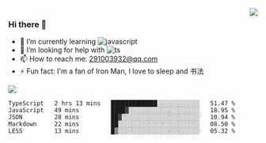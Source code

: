<img align='right' src='https://github-readme-stats.vercel.app/api?username=niaogege&show_icons=true&theme=radical'/>

### Hi there 👋

- 🌱 I’m currently learning ![javascript](https://img.shields.io/badge/javacript-learn-orange)
- 🤔 I’m looking for help with ![ts](https://img.shields.io/badge/ts-learn-yellow)
- 📫 How to reach me: 291003932@qq.com
- ⚡ Fun fact:  I'm a fan of Iron Man, I love to sleep and 书法

![](https://github-readme-stats.vercel.app/api/top-langs/?username=niaogege&layout=compact)

<!--START_SECTION:waka-->
```text
TypeScript   2 hrs 13 mins   █████████████░░░░░░░░░░░░   51.47 % 
JavaScript   49 mins         ████▓░░░░░░░░░░░░░░░░░░░░   18.95 % 
JSON         28 mins         ██▓░░░░░░░░░░░░░░░░░░░░░░   10.94 % 
Markdown     22 mins         ██░░░░░░░░░░░░░░░░░░░░░░░   08.50 % 
LESS         13 mins         █▒░░░░░░░░░░░░░░░░░░░░░░░   05.32 % 
```
<!--END_SECTION:waka-->
